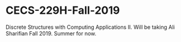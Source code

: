 # CECS-229H-Fall-2019
Discrete Structures with Computing Applications II. Will be taking Ali Sharifian Fall 2019. Summer for now.
